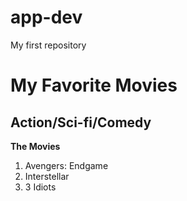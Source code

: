# app-dev
My first repository
# My Favorite Movies
## Action/Sci-fi/Comedy
**The Movies**
1. Avengers: Endgame
2. Interstellar
3. 3 Idiots
